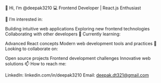 👋 Hi, I’m @deepak3210
💻 Frontend Developer | React.js Enthusiast

👀 I’m interested in:

Building intuitive web applications
Exploring new frontend technologies
Collaborating with other developers
🌱 Currently learning:

Advanced React concepts
Modern web development tools and practices
💞️ Looking to collaborate on:

Open source projects
Frontend development challenges
Innovative web solutions
📫 How to reach me:

LinkedIn: linkedin.com/in/deepak3210
Email: deepak.dt321@gmail.com
